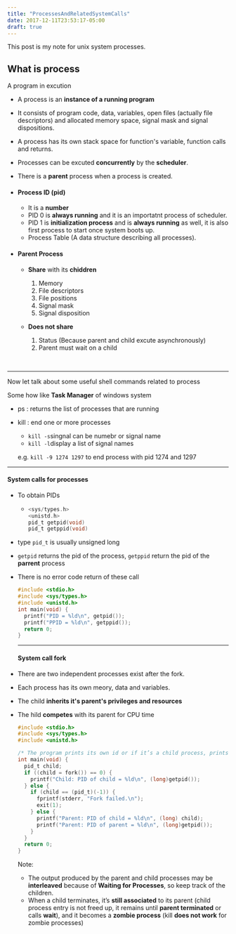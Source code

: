 ```yaml
---
title: "ProcessesAndRelatedSystemCalls"
date: 2017-12-11T23:53:17-05:00
draft: true
---
```


This post is my note for unix system processes.

## What is process

A program in excution

- A process is an **instance of a running program**

- It consists of program code, data, variables, open files (actually file descriptors) and allocated memory space, signal mask and signal dispositions.

- A process has its own stack space for function's variable, function calls and returns.

- Processes can be excuted **concurrently** by the **scheduler**.

- There is a **parent** process when a process is created.

- #### Process ID (pid)

  - It is a **number**
  - PID 0 is **always running** and it is an importatnt process of scheduler.
  - PID 1 is **initialization process** and is **always running** as well, it is also first process to start once system boots up.
  - Process Table (A data structure describing all processes).

- #### Parent Process

  - **Share** with its **chiddren**

    1. Memory
    2. File descriptors
    3. File positions
    4. Signal mask
    5. Signal disposition

  - **Does not share**

    1. Status (Because parent and child excute asynchronously)
    2. Parent must wait on a child

    ​

---

Now let talk about some useful shell commands related to process

Some how like **Task Manager** of windows system

- ps : returns the list of processes that are running

- kill : end one or more processes

  - `kill -s`singnal can be numebr or signal name
  - `kill -l`display a list of signal names

  e.g. `kill -9 1274 1297` to end process with pid 1274 and 1297



---

#### System calls for processes

- To obtain PIDs

  - ```c
    <sys/types.h>
    <unistd.h>
    pid_t getpid(void)
    pid_t getppid(void)
    ```

- type `pid_t` is usually unsigned long

- `getpid` returns the pid of the process, `getppid` return the pid of the **parrent** process

- There is no error code return of these call

  ```c
  #include <stdio.h>
  #include <sys/types.h>
  #include <unistd.h>
  int main(void) {
    printf("PID = %ld\n", getpid());
    printf("PPID = %ld\n", getppid());
    return 0;
  }
  ```

  ---

  #### System call **fork**

- There are two independent processes exist after the fork.

- Each process has its own meory, data and variables.

- The child **inherits it's parent's privileges and resources**

- The hild **competes** with its parent for CPU time

  ```c
  #include <stdio.h>
  #include <sys/types.h>
  #include <unistd.h>

  /* The program prints its own id or if it’s a child process, prints the id of its parent process as well */
  int main(void) {
    pid_t child;
    if ((child = fork()) == 0) {
      printf("Child: PID of child = %ld\n", (long)getpid());
    } else {
      if (child == (pid_t)(-1)) {
        fprintf(stderr, "Fork failed.\n");
        exit(1);
      } else {
        printf("Parent: PID of child = %ld\n", (long) child);
        printf("Parent: PID of parent = %ld\n", (long)getpid());
      }
    }
    return 0;
  }
  ```

  Note: 

  - The output produced by the parent and child processes may be **interleaved** because of **Waiting for Processes**, so keep track of the children. 
  - When a child terminates, it’s **still associated** to its parent (child process entry is not freed up, it remains until **parent terminated** or calls **wait**), and it becomes a **zombie process** (kill **does not work** for zombie processes)